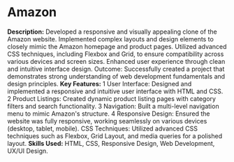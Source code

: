 # Amazon
**Description:**
Developed a responsive and visually appealing clone of the Amazon website.
Implemented complex layouts and design elements to closely mimic the Amazon homepage and product pages.
Utilized advanced CSS techniques, including Flexbox and Grid, to ensure compatibility across various devices and screen sizes.
Enhanced user experience through clean and intuitive interface design.
Outcome: Successfully created a project that demonstrates strong understanding of web development fundamentals and design principles.
**Key Features:**
1 User Interface: Designed and implemented a responsive and intuitive user interface with HTML and CSS.
2 Product Listings: Created dynamic product listing pages with category filters and search functionality.
3 Navigation: Built a multi-level navigation menu to mimic Amazon's structure.
4 Responsive Design: Ensured the website was fully responsive, working seamlessly on various devices (desktop, tablet, mobile).
CSS Techniques: Utilized advanced CSS techniques such as Flexbox, Grid Layout, and media queries for a polished layout.
**Skills Used:**
HTML, CSS, Responsive Design, Web Development, UX/UI Design.
